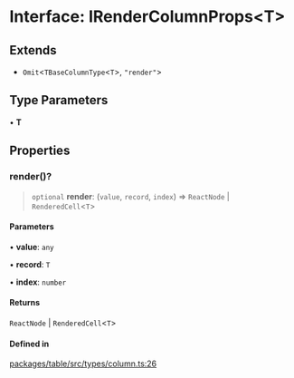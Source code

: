 # Interface: IRenderColumnProps\<T\>

## Extends

- `Omit`\<`TBaseColumnType`\<`T`\>, `"render"`\>

## Type Parameters

• **T**

## Properties

### render()?

> `optional` **render**: (`value`, `record`, `index`) => `ReactNode` \| `RenderedCell`\<`T`\>

#### Parameters

• **value**: `any`

• **record**: `T`

• **index**: `number`

#### Returns

`ReactNode` \| `RenderedCell`\<`T`\>

#### Defined in

[packages/table/src/types/column.ts:26](https://github.com/XiaoPiHong/xph-crud/blob/1453d1f4b2490c13545a9d7404efaaabc2a2fd0f/packages/table/src/types/column.ts#L26)
